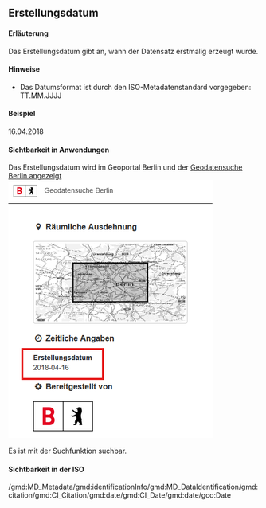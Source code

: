 ## Erstellungsdatum

#### Erläuterung
Das Erstellungsdatum gibt an, wann der Datensatz erstmalig erzeugt wurde.

#### Hinweise
* Das Datumsformat ist durch den ISO-Metadatenstandard vorgegeben: TT.MM.JJJJ

#### Beispiel
16.04.2018

#### Sichtbarkeit in Anwendungen
Das Erstellungsdatum wird im Geoportal Berlin und der <a href="https://gdi.berlin.de/geonetwork/srv/ger/catalog.search#/metadata/4949391f-a7a9-4b24-b855-5e8dbf5e3f6d" class="popup" target="_blank">Geodatensuche Berlin angezeigt<span><img src="https://raw.githubusercontent.com/gdi-be/mde-deployment/refs/heads/main/codelists/help/previews/created.png"></span></a>

Es ist mit der Suchfunktion suchbar.

#### Sichtbarkeit in der ISO
/gmd:MD_Metadata/gmd:identificationInfo/gmd:MD_DataIdentification/gmd:citation/gmd:CI_Citation/gmd:date/gmd:CI_Date/gmd:date/gco:Date
